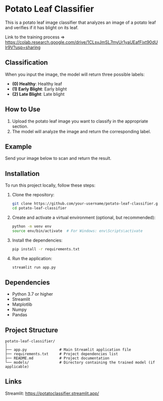 # Potato Leaf Classifier

This is a potato leaf image classifier that analyzes an image of a potato leaf and verifies if it has blight on its leaf.

Link to the training process => https://colab.research.google.com/drive/1CLsvJmSL7myUr1yaUEafFixt90dUlr9V?usp=sharing

## Classification

When you input the image, the model will return three possible labels:

- **(0) Healthy**: Healthy leaf
- **(1) Early Blight**: Early blight
- **(2) Late Blight**: Late blight

## How to Use

1. Upload the potato leaf image you want to classify in the appropriate section.
2. The model will analyze the image and return the corresponding label.

## Example

Send your image below to scan and return the result.

## Installation

To run this project locally, follow these steps:

1. Clone the repository:
    ```bash
    git clone https://github.com/your-username/potato-leaf-classifier.git
    cd potato-leaf-classifier
    ```

2. Create and activate a virtual environment (optional, but recommended):
    ```bash
    python -m venv env
    source env/bin/activate  # For Windows: env\Scripts\activate
    ```

3. Install the dependencies:
    ```bash
    pip install -r requirements.txt
    ```

4. Run the application:
    ```bash
    streamlit run app.py
    ```

## Dependencies

- Python 3.7 or higher
- Streamlit
- Matplotlib
- Numpy
- Pandas

## Project Structure

```plaintext
potato-leaf-classifier/
│
├── app.py               # Main Streamlit application file
├── requirements.txt     # Project dependencies list
├── README.md            # Project documentation
└── models/              # Directory containing the trained model (if applicable)
```
## Links
Streamlit: https://potatoclassifier.streamlit.app/
